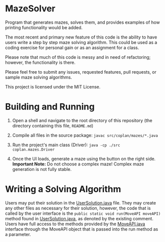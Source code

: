# MazeSolver

Program that generates mazes, solves them, and provides examples of how printing functionality would be added.

The most recent and primary new feature of this code is the ability to have users write a step by step maze solving algorithm.  This could be used as a coding exercise for personal gain or as an assignment for a class.

Please note that much of this code is messy and in need of refactoring; however, the functionality is there.

Please feel free to submit any issues, requested features, pull requests, or sample maze solving algorithms.

This project is licensed under the MIT License.

# Building and Running

1. Open a shell and navigate to the root directory of this repository (the directory containing this file, `README.md`)

2. Compile all files in the source package: `javac src/coplan/mazes/*.java`

3. Run the project's main class (Driver): `java -cp ./src coplan.mazes.Driver`

4. Once the UI loads, generate a maze using the button on the right side.  **Important Note:** Do not choose a complex maze!  Complex maze generation is not fully stable.

# Writing a Solving Algorithm

Users may put their solution in the [UserSolution.java] file.  They may create any other files as necessary for their solution, however, the code that is called by the user interface is the `public static void run(MoveAPI moveAPI)` method found in [UserSolution.java], as denoted by the existing comment.  Users have full access to the methods provided by the [MoveAPI.java] interface through the MoveAPI object that is passed into the run method as a parameter.

[UserSolution.java]: https://github.com/AaronCoplan/MazeSolver/blob/master/src/coplan/mazes/UserSolution.java
[MoveAPI.java]: https://github.com/AaronCoplan/MazeSolver/blob/master/src/coplan/mazes/MoveAPI.java
